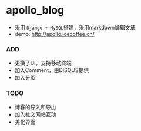 
apollo_blog
======
* 采用 `Django + MySQL`搭建，采用markdown编辑文章
* demo: http://apollo.icecoffee.cn/

### ADD
* 更换了UI，支持移动终端
* 加入Comment，由DISQUS提供
* 加入分页

### TODO
* 博客的导入和导出
* 加入社交网站互动
* 美化界面
